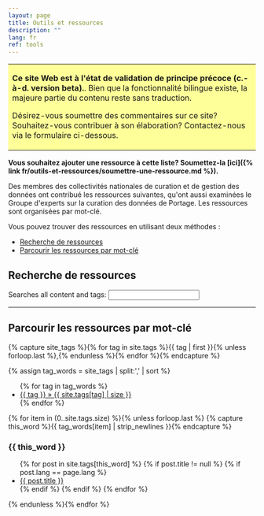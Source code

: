 ```yaml
---
layout: page
title: Outils et ressources  
description: ""
lang: fr
ref: tools
---
```


<table style="background-color: #ffff99;">
<tbody>
<tr>
<td>
<p><b>Ce site Web est à l'état de validation de principe précoce (c.-à-d. version beta).</b>. Bien que la fonctionnalité bilingue existe, la majeure partie du contenu reste sans traduction.</p>
<p>Désirez-vous soumettre des commentaires sur ce site? Souhaitez-vous contribuer à son élaboration? Contactez-nous via le formulaire ci-dessous.</p>
</td>
</tr>
</tbody>
</table>

**Vous souhaitez ajouter une ressource à cette liste? Soumettez-la [ici]({% link fr/outils-et-ressources/soumettre-une-ressource.md %}).**

Des membres des collectivités nationales de curation et de gestion des données ont contribué les ressources suivantes, qu'ont aussi examinées le Groupe d'experts sur la curation des données de Portage. Les ressources sont organisées par mot-clé.

Vous pouvez trouver des ressources en utilisant deux méthodes :
* [Recherche de ressources](#recherche-de-ressources)
* [Parcourir les ressources par mot-clé](#parcourir-les-ressources-par-mot-clé)

## Recherche de ressources
<form id="site_search">

<p>Searches all content and tags:
<input id="search" type="text"/></p></form>

<hr>

<div id="results"></div>
<ul id="search_results"></ul>
<script src="{{site.baseurl}}/js/elasticlunr.min.js"></script>
<script src="https://ajax.googleapis.com/ajax/libs/jquery/1.11.3/jquery.min.js"></script>
<script src="{{site.baseurl}}/js/search.js"></script>


## Parcourir les ressources par mot-clé

<!--- The code below generates the list of tags present in all of the posts. Need to find a way to only display tags associated with French posts --->

<!--- This first chunk of code has to go all together (rather than on separate lines) because it is a capture block --->
{% capture site_tags %}{% for tag in site.tags %}{{ tag | first }}{% unless forloop.last %},{% endunless %}{% endfor %}{% endcapture %}

{% assign tag_words = site_tags | split:',' | sort %}

<div id="tags">
  <ul class="tags">
  {% for tag in tag_words %}
    <li><a href="#{{ tag | cgi_escape }}">{{ tag }} &raquo; <span>{{ site.tags[tag] | size }}</span></a></li>
  {% endfor %}
  </ul>

<!--- The code below generates the list of posts based on an alphabetical list of tags. Need to find a way to only display tags associated with French posts --->

  {% for item in (0..site.tags.size) %}{% unless forloop.last %}
  {% capture this_word %}{{ tag_words[item] | strip_newlines }}{% endcapture %}

  <h3 id="{{ this_word | cgi_escape }}">{{ this_word }}</h3>
  <ul class="posts">
    {% for post in site.tags[this_word] %}
      {% if post.title != null %}
      {% if post.lang == page.lang %}
        <li itemscope><a href="{{ post.url }}">{{ post.title }}</a></li>
      {% endif %}
      {% endif %}
    {% endfor %}
  </ul>
  {% endunless %}{% endfor %}
</div>
